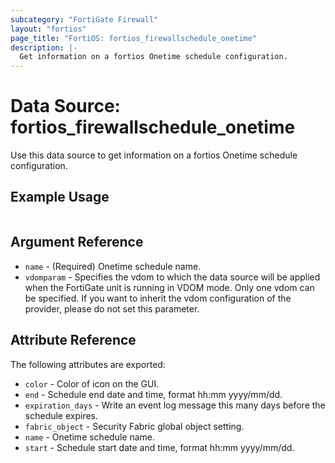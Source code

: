 ```yaml
---
subcategory: "FortiGate Firewall"
layout: "fortios"
page_title: "FortiOS: fortios_firewallschedule_onetime"
description: |-
  Get information on a fortios Onetime schedule configuration.
---
```


# Data Source: fortios_firewallschedule_onetime
Use this data source to get information on a fortios Onetime schedule configuration.


## Example Usage

```hcl

```

## Argument Reference

* `name` - (Required) Onetime schedule name.
* `vdomparam` - Specifies the vdom to which the data source will be applied when the FortiGate unit is running in VDOM mode. Only one vdom can be specified. If you want to inherit the vdom configuration of the provider, please do not set this parameter.

## Attribute Reference

The following attributes are exported:

* `color` - Color of icon on the GUI.
* `end` - Schedule end date and time, format hh:mm yyyy/mm/dd.
* `expiration_days` - Write an event log message this many days before the schedule expires.
* `fabric_object` - Security Fabric global object setting.
* `name` - Onetime schedule name.
* `start` - Schedule start date and time, format hh:mm yyyy/mm/dd.
